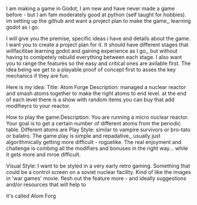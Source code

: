 I am making a game in Godot, I am new and have never made a game before - but I am fam moderately good at python (self taught for hobbies). im setting up the github and want a project plan to make the game,,  learning godot as i go.

I will give you the premise, specific ideas i have and details about the game. I want you to create a project plan for it. It should have different stages that willfacilitae learning godot and gaining experience as I go,, but without having to comlpetely rebuild everything between each stage. I also want you to range the features so the easy and critical ones are avilable first. The idea being we get to a playable proof of concept first to asses the key mechanics if they are fun.

Here is my idea:
Title: Atom Forge
Description: managed a nuclear reactor and smash atoms together to make the right atoms to end level. at the end of each level there is a show with random items you can buy that add modifieyrs to your reactor.


How to play the game:Description: You are running a micro nuclear reactor. Your goal is to get a certain number of different atoms from the periodic table. Different atoms are
Play Style: similar to vampire survivors or bro-tato or balatro. The game play is simple and repadative,, usually just algorithmically getting more difficult - roguelike. The real enjoyment and challenge is combing all the modifiers and bonuses in the right way... while it gets more and mroe difficult.

Visual Style: I want to be styled in a very early retro gaming. Something that could be a control screen on a soviet nuclear facility. Kind of like the images in 'war games' movie.
 flesh out the feature more - and ideally suggestions and/or resources that will help to 

it's called Atom Forg
